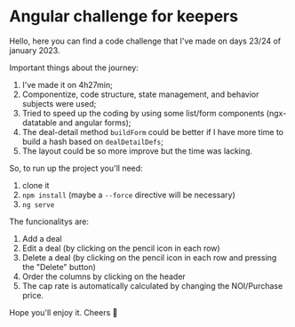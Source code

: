 # Angular challenge for keepers

Hello, here you can find a code challenge that I've made on days 23/24 of january 2023.

Important things about the journey:
1. I've made it on 4h27min;
2. Componentize, code structure, state management, and behavior subjects were used;
3. Tried to speed up the coding by using some list/form components (ngx-datatable and angular forms);
4. The deal-detail method `buildForm` could be better if I have more time to build a hash based on `dealDetailDefs`;
5. The layout could be so more improve but the time was lacking.

So, to run up the project you'll need:

1. clone it
2. `npm install` (maybe a `--force` directive will be necessary)
3. `ng serve`


The funcionalitys are:
1. Add a deal 
2. Edit a deal (by clicking on the pencil icon in each row)
3. Delete a deal (by clicking on the pencil icon in each row and pressing the "Delete" button)
4. Order the columns by clicking on the header
5. The cap rate is automatically calculated by changing the NOI/Purchase price.

Hope you'll enjoy it. Cheers :metal:
